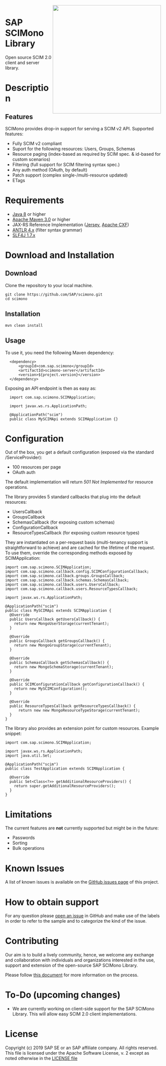 <img align="right" width=350 src="https://upload.wikimedia.org/wikipedia/commons/thumb/e/ef/Emojione_1F458.svg/256px-Emojione_1F458.svg.png">

# SAP SCIMono Library
Open source SCIM 2.0 client and server library.

# Description
## Features

SCIMono provides drop-in support for serving a SCIM v2 API. Supported features:

  * Fully SCIM v2 compliant
  * Suport for the following resources: Users, Groups, Schemas
  * Resource paging (index-based as required by SCIM spec. & id-based for custom scenarios)
  * Filtering (full support for SCIM filtering syntax spec.)
  * Any auth method (OAuth, by default)
  * Patch support (complex single-/multi-resource updated)
  * ETags
 
# Requirements

 * [Java 8](https://www.oracle.com/technetwork/java/javase/downloads/jdk8-downloads-2133151.html) or higher
 * [Apache Maven 3.0](https://maven.apache.org) or higher
 * JAX-RS Reference Implementation ([Jersey](https://jersey.github.io), [Apache CXF](http://cxf.apache.org))
 * [ANTLR 4.x](https://www.antlr.org) (filter syntax grammar)
 * [SLF4J 1.7.x](https://www.slf4j.org)
 
# Download and Installation
## Download
  Clone the repository to your local machine.
  ```text
  git clone https://github.com/SAP/scimono.git
  cd scimono
```

## Installation
```text
mvn clean install
```
## Usage

  To use it, you need the following Maven dependency:
  ```
    <dependency>
        <groupId>com.sap.scimono</groupId>
        <artifactId>scimono-server</artifactId>
        <version>${project.version}</version>
    </dependency>
  ```
    
  Exposing an API endpoint is then as easy as:
    
  ```
    import com.sap.scimono.SCIMApplication;
    
    import javax.ws.rs.ApplicationPath;
    
    @ApplicationPath("scim")
    public class MySCIMApi extends SCIMApplication {}
  ```  

# Configuration

Out of the box, you get a default configuration (exposed via the standard /ServiceProvider):

  * 100 resources per page
  * OAuth auth

The default implementation will return *501 Not Implemented* for resource operations.

The library provides 5 standard callbacks that plug into the default resources:

  * UsersCallback
  * GroupsCallback
  * SchemasCallback (for exposing custom schemas)
  * ConfigurationCallback
  * ResourceTypesCallback (for exposing custom resource types)

They are instantiated on a per-request basis (multi-tenancy support is straightforward to achieve) and are cached for the lifetime of the request. To use them, override the corresponding methods exposed by SCIMApplication:

```
import com.sap.scimono.SCIMApplication;
import com.sap.scimono.callback.config.SCIMConfigurationCallback;
import com.sap.scimono.callback.groups.GroupsCallback;
import com.sap.scimono.callback.schemas.SchemasCallback;
import com.sap.scimono.callback.users.UsersCallback;
import com.sap.scimono.callback.users.ResourceTypesCallback;

import javax.ws.rs.ApplicationPath;

@ApplicationPath("scim")
public class MySCIMApi extends SCIMApplication {
  @Override
  public UsersCallback getUsersCallback() {
    return new MongoUserStorage(currentTenant);
  }

  @Override
  public GroupsCallback getGroupsCallback() {
    return new MongoGroupStorage(currentTenant);
  }

  @Override
  public SchemasCallback getSchemasCallback() {
    return new MongoSchemaStorage(currentTenant);
  }

  @Override
  public SCIMConfigurationCallback getConfigurationCallback() {
    return new MySCIMConfiguration();
  }

  @Override
  public ResourceTypesCallback getResourceTypesCallback() {
      return new new MongoResourceTypeStorage(currentTenant);
  }
}
```

The library also provides an extension point for custom resources. Example snippet:
```
import com.sap.scimono.SCIMApplication;

import javax.ws.rs.ApplicationPath;
import java.util.Set;

@ApplicationPath("scim")
public class TestApplication extends SCIMApplication {

  @Override
  public Set<Class<?>> getAdditionalResourceProviders() {
    return super.getAdditionalResourceProviders();
  }
}
```


# Limitations
The current features are **not** currently supported but might be in the future:
  * Passwords
  * Sorting
  * Bulk operations
  
# Known Issues

A list of known issues is available on the [GitHub issues page](https://github.com/SAP/scimono/issues) of this project.

# How to obtain support

For any question please [open an issue](https://github.com/SAP/scimono/issues/new) in GitHub and make 
use of the labels in order to refer to the sample and to categorize the kind of the issue.

# Contributing

Our aim is to build a lively community, hence, we welcome any exchange and collaboration with individuals and organizations interested in the use, support and extension of the open-source SAP SCIMono Library.

Please follow [this document](/CONTRIBUTING.md) for more information on the process.

# To-Do (upcoming changes)

*  We are currently working on client-side support for the SAP SCIMono Library.  This will allow easy SCIM 2.0 client implementations.

# License
Copyright (c) 2019 SAP SE or an SAP affiliate company. All rights reserved. This file is licensed under the Apache Software License, v. 2 except as noted otherwise in the [LICENSE file](/LICENSE.txt)
